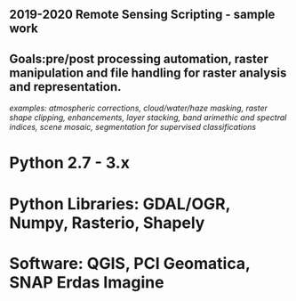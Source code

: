 ## 2019-2020 Remote Sensing Scripting - sample work

## Goals:pre/post processing automation,  raster manipulation and file handling for raster analysis and representation.

_examples: atmospheric corrections, cloud/water/haze masking, raster shape clipping, enhancements, layer stacking, band arimethic and spectral indices, scene mosaic, segmentation for supervised classifications_


 # Python 2.7 - 3.x 
 # Python Libraries: GDAL/OGR, Numpy, Rasterio, Shapely
 # Software: QGIS,  PCI Geomatica, SNAP Erdas Imagine 


